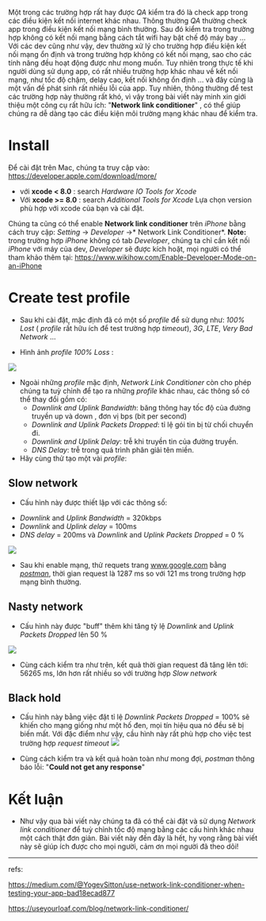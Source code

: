 Một trong các trường hợp rất hay được *QA* kiểm tra đó là check app trong các điều kiện kết nối internet khác nhau. Thông thường *QA* thường check app trong điều kiện kết nối mạng bình thường. Sau đó kiểm tra trong trường hợp không có kết nối mạng bằng cách tắt wifi hay bật chế độ máy bay ...
Với các dev cũng như vậy, dev thường xử lý cho trường hợp điều kiện kết nối mạng ổn định và trong trường hợp không có kết nối mạng, sao cho các tính năng đều hoạt động được như mong muốn.
Tuy nhiên trong thực tế khi người dùng sử dụng app, có rất nhiều trường hợp khác nhau về kết nối mạng, như tốc độ chậm, delay cao, kết nối không ổn định ... và đây cũng là một vấn đề phát sinh rất nhiều lỗi của app.
Tuy nhiên, thông thường để test các trường hợp này thường rất khó, vì vậy trong bài viết này minh xin giới thiệu một công cụ rất hữu ích: "**Network link conditioner**" , có thể giúp chúng ra dễ dàng tạo các điều kiện môi trường mạng khác nhau để kiểm tra.
# Install
Để cài đặt trên Mac, chúng ta truy cập vào: https://developer.apple.com/download/more/
+ với **xcode < 8.0** : search *Hardware IO Tools for Xcode*
+ Với **xcode >= 8.0** : search *Additional Tools for Xcode*
Lựa chọn version phù hợp với xcode của bạn và cài đặt.

Chúng ta cũng có thể enable **Network link conditioner** trên *iPhone* bằng cách truy cập: *Setting* -> *Developer* ->* Network Link Conditioner*.
**Note:** trong trường hợp *iPhone* không có tab *Developer*, chúng ta chỉ cần kết nối *iPhone* với máy của dev, *Developer* sẽ được kích hoặt, mọi người có thể tham khảo thêm tại: https://www.wikihow.com/Enable-Developer-Mode-on-an-iPhone

# Create test profile
- Sau khi cài đặt, mặc định đã có một số *profile* để sử dụng như: *100% Lost* ( *profile* rất hữu ích để test trường hợp *timeout*), *3G*, *LTE*, *Very Bad Network* ...

- Hình ảnh *profile* *100% Loss* :

![](https://images.viblo.asia/ac952bbf-5895-4aa4-9aef-ea036cab7c47.png)

- Ngoài những *profile* mặc định, *Network Link Conditioner* còn cho phép chúng ta tuỳ chỉnh để tạo ra những *profile* khác nhau, các thông số có thể thay đổi gồm có: 
    - *Downlink and Uplink Bandwidth*: băng thông hay tốc độ của đường truyền up và down , đơn vị bps (bit per second)
    - *Downlink and Uplink Packets Dropped*: tỉ lệ gói tin bị từ chối chuyển đi.
    - *Downlink and Uplink Delay*: trễ khi truyền tin của đường truyền.
    - *DNS Delay*: trễ trong quá trình phân giải tên miền.
- Hãy cùng thử tạo một vài *profile*:

## Slow network

- Cấu hình này được thiết lập với các thông số: 
* *Downlink* and *Uplink Bandwidth* = 320kbps
* *Downlink* and *Uplink delay* = 100ms
* *DNS delay* = 200ms và *Downlink* and *Uplink Packets Dropped* = 0 %

![](https://images.viblo.asia/810670ea-273a-4241-a576-cdfc3c4ffdc8.png)
    
- Sau khi enable mạng, thử requets trang www.google.com bằng *[postman](https://www.getpostman.com/)*, thời gian request là 1287 ms so với 121 ms trong trường hợp mạng bình thường.
    
##  Nasty network

- Cấu hình này được "buff" thêm khi tăng tỷ lệ *Downlink* and *Uplink Packets Dropped* lên 50 %

![](https://images.viblo.asia/bfe58965-2d1f-4293-a200-9e59613f3fa5.png)

- Cùng cách kiểm tra như trên, kết quả thời gian request đã tăng lên tới: 56265 ms, lớn hơn rất nhiều so với trường hợp *Slow network*

## Black hold

- Cấu hình này bằng việc đặt tỉ lệ *Downlink Packets Dropped* = 100% sẽ khiến cho mạng giống như một hố đen, mọi tín hiệu qua nó đều sẽ bị biến mất. Với đặc điểm như vậy, cầu hình này rất phù hợp cho việc test trường hợp *request timeout*
![](https://images.viblo.asia/0a3bfdc7-cbe9-41c4-833b-bee2b6eca75e.png)

- Cùng cách kiểm tra và kết quả hoàn toàn như mong đợi, *postman* thông báo lỗi: "**Could not get any response**"

# Kết luận

- Như vậy qua bài viết này chúng ta đã có thể cài đặt và sử dụng *Network link conditioner* để tuỳ chỉnh tốc độ mạng bằng các cấu hình khác nhau một cách thật đơn giản. Bài viết này đến đây là hết, hy vọng rằng bài viết này sẽ giúp ích được cho mọi người, cảm ơn mọi người đã theo dõi!

-----

refs: 

https://medium.com/@YogevSitton/use-network-link-conditioner-when-testing-your-app-bad18ecad877

https://useyourloaf.com/blog/network-link-conditioner/